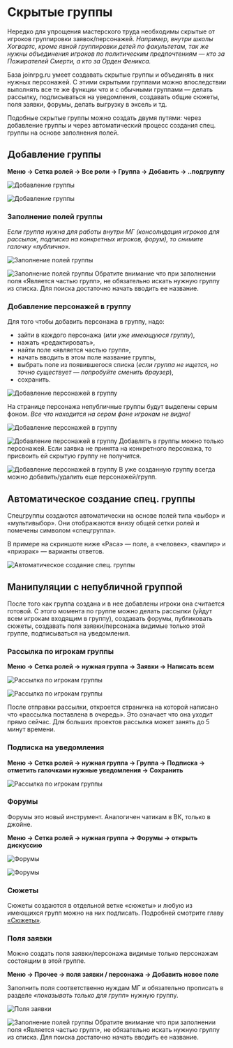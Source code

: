 # Скрытые группы

Нередко для упрощения мастерского труда необходимы скрытые от игроков группировки заявок/персонажей. 
*Например, внутри школы Хогвартс, кроме явной группировки детей по факультетам, так же нужны объединения игроков по политическим предпочтениям — кто за Пожирателей Смерти, а кто за Орден Феникса.*

База joinrpg.ru умеет создавать скрытые группы и объединять в них нужных персонажей. С этими скрытыми группами можно впоследствии выполнять все те же функции что и с обычными группами — делать рассылку, подписываться на уведомления, создавать общие сюжеты, поля заявки, форумы, делать выгрузку в эксель и тд.

Подобные скрытые группы можно создать двумя путями: через добавление группы и через автоматический процесс создания спец. группы на основе заполнения полей.

## Добавление группы

**Меню → Сетка ролей → Все роли → Группа → Добавить → ..подгруппу**

![Добавление группы](hidden-group-menu.png)

![Добавление группы](hidden-group-add.png)

### Заполнение полей группы

*Если группа нужна для работы внутри МГ (консолидация игроков для рассылок, подписка на конкретных игроков, форум), то снимите галочку «публично».*

![Заполнение полей группы](hidden-group-fields.png)

![Заполнение полей группы](attention.png) Обратите внимание что при заполнении поля «Является частью групп», не обязательно искать нужную группу из списка. Для поиска достаточно начать вводить ее название.

### Добавление персонажей в группу

Для того чтобы добавить персонажа в группу, надо:
- зайти в каждого персонажа (*или уже имеющуюся группу*), 
- нажать «редактировать»,
- найти поле «является частью групп»,
- начать вводить в этом поле название группы,
- выбрать поле из появившегося списка (*если группа не ищется, но точно существует — попробуйте сменить браузер*),
- сохранить.

![Добавление персонажей в группу](hidden-groups-supercontrol.png)

На странице персонажа непубличные группы будут выделены серым фоном.
*Все что находится на сером фоне игрокам не видно!* 

![Добавление персонажей в группу](hidden-groups-char-page.png)

![Добавление персонажей в группу](attention.png) Добавлять в группы можно только персонажей. Если заявка не принята на конкретного персонажа, то присвоить ей скрытую группу не получится.

![Добавление персонажей в группу](attention.png) В уже созданную группу всегда можно добавить/удалить еще персонажей/групп.

## Автоматическое создание спец. группы

Спецгруппы создаются автоматически на основе полей типа «выбор» и «мультивыбор». Они отображаются внизу общей сетки ролей и помечены символом «спецгруппа».

В примере на скриншоте ниже «Раса» — поле, а «человек», «вампир» и «призрак» — варианты ответов. 

![Автоматическое создание спец. группы](hidden-spec-group.png)

## Манипуляции с непубличной группой

После того как группа создана и в нее добавлены игроки она считается готовой. С этого момента по группе можно делать рассылки (уйдут всем игрокам входящим в группу), создавать форумы, публиковать сюжеты, создавать поля заявки/персонажа видимые только этой группе, подписываться на уведомления. 


### Рассылка по игрокам группы
**Меню → Сетка ролей → нужная группа → Заявки → Написать всем**

![Рассылка по игрокам группы](hidden-group-mail-menu.png)

![Рассылка по игрокам группы](hidden-group-mail-add.png)

После отправки рассылки, откроется страничка на которой написано что «рассылка поставлена в очередь». Это означает что она уходит прямо сейчас. Для больших проектов рассылка может занять до 5 минут времени.

### Подписка на уведомления
**Меню → Сетка ролей → нужная группа → Группа → Подписка → отметить галочками нужные уведомления → Сохранить**

![Рассылка по игрокам группы](hidden-group-notification.png)


### Форумы
Форумы это новый инструмент. Аналогичен чатикам в ВК, только в джойне.

**Меню → Сетка ролей → нужная группа → Форумы → открыть дискуссию**

![Форумы](group-forum.png)

![Форумы](group-forum-discussion.png)

### Сюжеты
Сюжеты создаются в отдельной ветке «сюжеты» и любую из имеющихся групп можно на них подписать.
Подробней смотрите главу [«Сюжеты»](http://docs.joinrpg.ru/ru/latest/plot/index.html).

### Поля заявки
Можно создать поля заявки/персонажа видимые только персонажам состоящим в этой группе. 

**Меню → Прочее → поля заявки / персонажа → Добавить новое поле** 

Заполнить поля соответственно нуждам МГ и обязательно прописать в разделе *«показывать только для групп»* нужную группу.

![Поля заявки](group-field.png)

![Заполнение полей группы](attention.png) Обратите внимание что при заполнении поля «Является частью групп», не обязательно искать нужную группу из списка. Для поиска достаточно начать вводить ее название.



